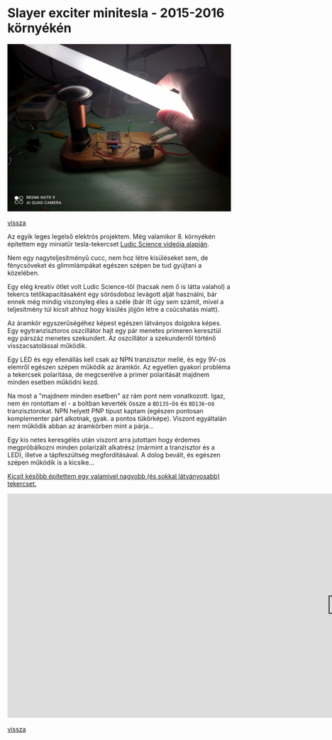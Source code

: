 # Slayer exciter minitesla - 2015-2016 környékén

![kép](mikrotesla.jpg)

[vissza](../elektro.md)

Az egyik leges legelső elektrós projektem. Még valamikor 8. környékén építettem egy miniatűr tesla-tekercset [Ludic Science videója alapján](https://youtu.be/4OC7cwI4RNM).

Nem egy nagyteljesítményű cucc, nem hoz létre kisüléseket sem, de fénycsöveket és glimmlámpákat egészen szépen be tud gyújtani a közelében.

Egy elég kreatív ötlet volt Ludic Science-től (hacsak nem ő is látta valahol) a tekercs tetőkapacitásaként egy sörösdoboz levágott alját használni, bár ennek még mindig viszonyleg éles a széle (bár itt úgy sem számít, mivel a teljesítmény túl kicsit ahhoz hogy kisülés jöjjön létre a csúcshatás miatt). 

Az áramkör egyszerűségéhez képest egészen látványos dolgokra képes. Egy egytranzisztoros oszcillátor hajt egy pár menetes primeren keresztül egy párszáz menetes szekundert. Az oszcillátor a szekunderről történő visszacsatolással működik.

Egy LED és egy ellenállás kell csak az NPN tranzisztor mellé, és egy 9V-os elemről egészen szépen működik az áramkör. Az egyetlen gyakori probléma a tekercsek polaritása, de megcserélve a primer polaritását majdnem minden esetben működni kezd.

Na most a "majdnem minden esetben" az rám pont nem vonatkozott. Igaz, nem én rontottam el - a boltban keverték össze a `BD135`-ös és `BD136`-os tranzisztorokat. NPN helyett PNP típust kaptam (egészen pontosan komplementer párt alkotnak, gyak. a pontos tükörképe). Viszont egyáltalán nem működik abban az áramkörben mint a párja...

Egy kis netes keresgélés után viszont arra jutottam hogy érdemes megpróbálkozni minden polarizált alkatrész (mármint a tranzisztor és a LED), illetve a tápfeszültség megfordításával. A dolog bevált, és egészen szépen működik is a kicsike...

[Kicsit később építettem egy valamivel nagyobb (és sokkal látványosabb) tekercset.](skori.md)

<iframe width="1519" height="505" src="https://www.youtube.com/embed/02XNL2TRQUY" frameborder="0" allow="accelerometer; autoplay; encrypted-media; gyroscope; picture-in-picture" allowfullscreen></iframe>

[vissza](../elektro.md)
